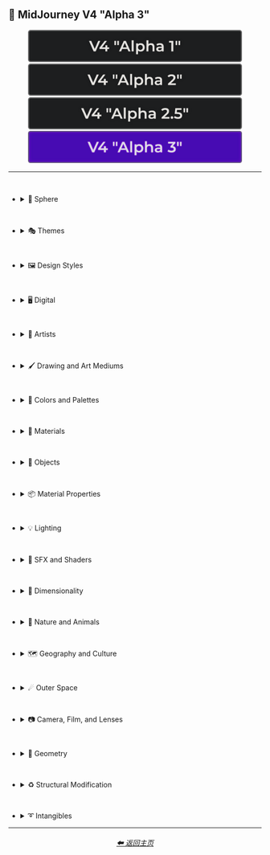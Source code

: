 <h2>🌌 MidJourney V4 "Alpha 3"</h2>

<div align="center">

[<img src="/Images/Repo_Parts/Buttons/Version_Buttons/V4_Alpha_Versions/button_version_V4_Alpha_1_inactive_half.webp?raw=true" alt="V4 Alpha 1" height="64" />](/Pages/MJ_V4/Style_Pages/Older_Versions/Just_The_Style/V4_Alpha_1.md)
[<img src="/Images/Repo_Parts/Buttons/Version_Buttons/V4_Alpha_Versions/button_version_V4_Alpha_2_inactive_half.webp?raw=true" alt="V4 Alpha 2" height="64" />](/Pages/MJ_V4/Style_Pages/Older_Versions/Just_The_Style/V4_Alpha_2.md)
[<img src="/Images/Repo_Parts/Buttons/Version_Buttons/V4_Alpha_Versions/button_version_V4_Alpha_2.5_inactive_half.webp?raw=true" alt="V4 Alpha 2.5" height="64" />](/Pages/MJ_V4/Style_Pages/Older_Versions/Just_The_Style/V4_Alpha_2.5_4a.md)
[<img src="/Images/Repo_Parts/Buttons/Version_Buttons/V4_Alpha_Versions/button_version_V4_Alpha_3_active_half.webp?raw=true" alt="V4 Alpha 3" height="64" />](/Pages/MJ_V4/Style_Pages/Older_Versions/Just_The_Style/V4_Alpha_3.md)

</div>

<hr><br>

- <details><summary>🔵 Sphere</summary><p><div align="center">

    | Sphere |
    | :-: |
    | <img src="/Images/MJ_V4/V4_Alpha_3/Midjourney_Styles/Sphere.webp?raw=true" width="256" /> |

</div></p></details>

<br>

- <details><summary>🎭 Themes</summary><p>

  - <details><summary>🎭⛱ Realism/Abstraction</summary><p><div align="center">

    | Realistic |
    | :-: |
    | <img src="/Images/MJ_V4/V4_Alpha_3/Midjourney_Styles/Realistic.webp?raw=true" width="256" /> |

    <br>

    | Photorealistic |
    | :-: |
    | <img src="/Images/MJ_V4/V4_Alpha_3/Midjourney_Styles/Photorealistic.webp?raw=true" width="256" /> |

    <br>

    | Surrealism | Unrealistic |
    | :-: | :-: |
    | <img src="/Images/MJ_V4/V4_Alpha_3/Midjourney_Styles/Surrealism.webp?raw=true" width="256" /> | <img src="/Images/MJ_V4/V4_Alpha_3/Midjourney_Styles/Unrealistic.webp?raw=true" width="256" /> |

    <br>

    | Dreamlike |
    | :-: |
    | <img src="/Images/MJ_V4/V4_Alpha_3/Midjourney_Styles/Dreamlike.webp?raw=true" width="256" /> |

    <br>

    | Otherworldly |
    | :-: |
    | <img src="/Images/MJ_V4/V4_Alpha_3/Midjourney_Styles/Otherworldly.webp?raw=true" width="256" /> |

    <br>

    | Wonderland |
    | :-: |
    | <img src="/Images/MJ_V4/V4_Alpha_3/Midjourney_Styles/Wonderland.webp?raw=true" width="256" /> |

    <br>

    | Abstract |
    | :-: |
    | <img src="/Images/MJ_V4/V4_Alpha_3/Midjourney_Styles/Abstract.webp?raw=true" width="256" /> |

    <br>

    | Fantasy |
    | :-: |
    | <img src="/Images/MJ_V4/V4_Alpha_3/Midjourney_Styles/Fantasy.webp?raw=true" width="256" /> |

    </div></p></details>


  - <details><summary>🎭💾 Retro/Modern</summary><p><div align="center">

    | Retro |
    | :-: |
    | <img src="/Images/MJ_V4/V4_Alpha_3/Midjourney_Styles/Retro.webp?raw=true" width="256" /> |

    <br>

    | Rustic |
    | :-: |
    | <img src="/Images/MJ_V4/V4_Alpha_3/Midjourney_Styles/Rustic.webp?raw=true" width="256" /> |

    <br>

    | Cyberpunk |
    | :-: |
    | <img src="/Images/MJ_V4/V4_Alpha_3/Midjourney_Styles/Cyberpunk.webp?raw=true" width="256" /> |

    <br>

    | Modern |
    | :-: |
    | <img src="/Images/MJ_V4/V4_Alpha_3/Midjourney_Styles/Modern.webp?raw=true" width="256" /> |
    
    <br>
    
    | Futuristic |
    | :-: |
    | <img src="/Images/MJ_V4/V4_Alpha_3/Midjourney_Styles/Futuristic.webp?raw=true" width="256" /> |

    </div></p></details>


  - <details><summary>🎭🪐 Sci-fi</summary><p><div align="center">

    | Sci-fi |
    | :-: |
    | <img src="/Images/MJ_V4/V4_Alpha_3/Midjourney_Styles/Sci-fi.webp?raw=true" width="256" /> |

    <br>

    | Aurora | Aurorae |
    | :-: | :-: |
    | <img src="/Images/MJ_V4/V4_Alpha_3/Midjourney_Styles/Aurora.webp?raw=true" width="256" /> | <img src="/Images/MJ_V4/V4_Alpha_3/Midjourney_Styles/Aurorae.webp?raw=true" width="256" /> |

    <br>

    | Aurora Borealis |
    | :-: |
    | <img src="/Images/MJ_V4/V4_Alpha_3/Midjourney_Styles/Aurora_Borealis.webp?raw=true" width="256" /> |

    <br>

    | Magical |
    | :-: |
    | <img src="/Images/MJ_V4/V4_Alpha_3/Midjourney_Styles/Magical.webp?raw=true" width="256" /> |

    </div></p></details>


  - <details><summary>🎭🛋 Rooms</summary><p><div align="center">

    | Inside |
    | :-: |
    | <img src="/Images/MJ_V4/V4_Alpha_3/Midjourney_Styles/Inside.webp?raw=true" width="256" /> |

    <br>

    | Labyrinth |
    | :-: |
    | <img src="/Images/MJ_V4/V4_Alpha_3/Midjourney_Styles/Labyrinth.webp?raw=true" width="256" /> |

    </div></p></details>


  - <details><summary>🎭⚙ Architecture and Manufactured</summary><p><div align="center">

    | Cityscape |
    | :-: |
    | <img src="/Images/MJ_V4/V4_Alpha_3/Midjourney_Styles/Cityscape.webp?raw=true" width="256" /> |

    <br>

    | Architecture |
    | :-: |
    | <img src="/Images/MJ_V4/V4_Alpha_3/Midjourney_Styles/Architecture.webp?raw=true" width="256" /> |

    <br>

    | Steampunk |
    | :-: |
    | <img src="/Images/MJ_V4/V4_Alpha_3/Midjourney_Styles/Steampunk.webp?raw=true" width="256" /> |

    </div></p></details>


  - <details><summary>🎭🎵 Music Styles</summary><p><div align="center">

    | Funky | Groovy | Disco |
    | :-: | :-: | :-: |
    | <img src="/Images/MJ_V4/V4_Alpha_3/Midjourney_Styles/Funky.webp?raw=true" width="256" /> | <img src="/Images/MJ_V4/V4_Alpha_3/Midjourney_Styles/Groovy.webp?raw=true" width="256" /> | <img src="/Images/MJ_V4/V4_Alpha_3/Midjourney_Styles/Disco.webp?raw=true" width="256" /> |

    <br>

    | Vaporwave |
    | :-: |
    | <img src="/Images/MJ_V4/V4_Alpha_3/Midjourney_Styles/Vaporwave.webp?raw=true" width="256" /> |

    <br>

    | Shpongle |
    | :-: |
    | <img src="/Images/MJ_V4/V4_Alpha_3/Midjourney_Styles/Shpongle.webp?raw=true" width="256" /> |

    </div></p></details>


  - <details><summary>🎭📺 Cartoons, Anime, and Comics</summary><p><div align="center">

    | Cartoon |
    | :-: |
    | <img src="/Images/MJ_V4/V4_Alpha_3/Midjourney_Styles/Cartoon.webp?raw=true" width="256" /> |

    </div></p></details>


  - <details><summary>🎭🎆 Colors, Crystals, Sparkles, and Light</summary><p><div align="center">

    | Fractalpunk |
    | :-: |
    | <img src="/Images/MJ_V4/V4_Alpha_3/Midjourney_Styles/Fractalpunk.webp?raw=true" width="256" /> |

    </div></p></details>


  - <details><summary>🎭⛩ Other Themes</summary><p><div align="center">

    | Gourmet |
    | :-: |
    | <img src="/Images/MJ_V4/V4_Alpha_3/Midjourney_Styles/Gourmet.webp?raw=true" width="256" /> |

    <br>

    | Miniature World |
    | :-: |
    | <img src="/Images/MJ_V4/V4_Alpha_3/Midjourney_Styles/Miniature_World.webp?raw=true" width="256" /> |

    <br>

    | MLG |
    | :-: |
    | <img src="/Images/MJ_V4/V4_Alpha_3/Midjourney_Styles/MLG.webp?raw=true" width="256" /> |

    </div></p></details>

  </p></details>


<br>


- <details><summary>🖼 Design Styles</summary><p>

  - <details><summary>🖼🟧 Simplicity/Complexity</summary><p><div align="center">

    | Simple |
    | :-: |
    | <img src="/Images/MJ_V4/V4_Alpha_3/Midjourney_Styles/Simple.webp?raw=true" width="256" /> |

    <br>

    | Hyperdetailed |
    | :-: |
    | <img src="/Images/MJ_V4/V4_Alpha_3/Midjourney_Styles/Hyperdetailed.webp?raw=true" width="256" /> |

    <br>

    | Chaotic |
    | :-: |
    | <img src="/Images/MJ_V4/V4_Alpha_3/Midjourney_Styles/Chaotic.webp?raw=true" width="256" /> |

    <br>

    | Intricate Surface Detail |
    | :-: |
    | <img src="/Images/MJ_V4/V4_Alpha_3/Midjourney_Styles/Intricate_Surface_Detail.webp?raw=true" width="256" /> |

    <br>

    | Intricate Maximalism |
    | :-: |
    | <img src="/Images/MJ_V4/V4_Alpha_3/Midjourney_Styles/Intricate_Maximalism.webp?raw=true" width="256" /> |

    <br>

    | Flat Design |
    | :-: |
    | <img src="/Images/MJ_V4/V4_Alpha_3/Midjourney_Styles/Flat_Design.webp?raw=true" width="256" /> |

    </div></p></details>


  - <details><summary>🖼🎨 Patterns</summary><p><div align="center">

    | Halftone |
    | :-: |
    | <img src="/Images/MJ_V4/V4_Alpha_3/Midjourney_Styles/Halftone.webp?raw=true" width="256" /> |

    <br>

    | Damask Patterns |
    | :-: |
    | <img src="/Images/MJ_V4/V4_Alpha_3/Midjourney_Styles/Damask_Patterns.webp?raw=true" width="256" /> |

    <br>

    | Diffraction Patterns |
    | :-: |
    | <img src="/Images/MJ_V4/V4_Alpha_3/Midjourney_Styles/Diffraction_Patterns.webp?raw=true" width="256" /> |

    </div></p></details>


  - <details><summary>🖼🧊 Cubism</summary><p><div align="center">

    | Cubism |
    | :-: |
    | <img src="/Images/MJ_V4/V4_Alpha_3/Midjourney_Styles/Cubism.webp?raw=true" width="256" /> |

    </div></p></details>
    

  - <details><summary>🖼🔮 Neo</summary><p><div align="center">

    | Neo-Tokyo |
    | :-: |
    | <img src="/Images/MJ_V4/V4_Alpha_3/Midjourney_Styles/Neo-Tokyo.webp?raw=true" width="256" /> |

    </div></p></details>


  - <details><summary>🖼🌀 Psychedelic, Divine, Fractal, and Noise</summary><p><div align="center">

    | Psychedelic | Psychedelica |
    | :-: | :-: |
    | <img src="/Images/MJ_V4/V4_Alpha_3/Midjourney_Styles/Psychedelic.webp?raw=true" width="256" /> | <img src="/Images/MJ_V4/V4_Alpha_3/Midjourney_Styles/Psychedelica.webp?raw=true" width="256" /> |

    <br>

    | Sacred Geometry |
    | :-: |
    | <img src="/Images/MJ_V4/V4_Alpha_3/Midjourney_Styles/Sacred_Geometry.webp?raw=true" width="256" /> |

    <br>

    | Fractal |
    | :-: |
    | <img src="/Images/MJ_V4/V4_Alpha_3/Midjourney_Styles/Fractal.webp?raw=true" width="256" /> |

    </div></p></details>


  - <details><summary>🖼🌈 Synesthesia</summary><p><div align="center">

    | Synesthesia |
    | :-: |
    | <img src="/Images/MJ_V4/V4_Alpha_3/Midjourney_Styles/Synesthesia.webp?raw=true" width="256" /> |

    </div></p></details>


  - <details><summary>🖼👩‍🎨 Art Styles</summary><p><div align="center">

    | Art Deco |
    | :-: |
    | <img src="/Images/MJ_V4/V4_Alpha_3/Midjourney_Styles/Art_Deco.webp?raw=true" width="256" /> |

    <br>

    | Drop Art |
    | :-: |
    | <img src="/Images/MJ_V4/V4_Alpha_3/Midjourney_Styles/Drop_Art.webp?raw=true" width="256" /> |

    <br>

    | Memphis Style | Memphis Design |
    | :-: | :-: |
    | <img src="/Images/MJ_V4/V4_Alpha_3/Midjourney_Styles/Memphis_Style.webp?raw=true" width="256" /> | <img src="/Images/MJ_V4/V4_Alpha_3/Midjourney_Styles/Memphis_Design.webp?raw=true" width="256" /> |

    </div></p></details>	


  - <details><summary>🖼💫 Stylized</summary><p><div align="center">

    | Extreme Bubble Design |
    | :-: |
    | <img src="/Images/MJ_V4/V4_Alpha_3/Midjourney_Styles/Extreme_Bubble_Design.webp?raw=true" width="256" /> |

    <br>

    | Liquify |
    | :-: |
    | <img src="/Images/MJ_V4/V4_Alpha_3/Midjourney_Styles/Liquify.webp?raw=true" width="256" /> |

    <br>

    | Lissajous |
    | :-: |
    | <img src="/Images/MJ_V4/V4_Alpha_3/Midjourney_Styles/Lissajous.webp?raw=true" width="256" /> |

    </div></p></details>
  </p></details>


<br>


- <details><summary>🖥 Digital</summary><p>

  - <details><summary>🖥📐 Resolution</summary><p><div align="center">

    | 4k |
    | :-: |
    | <img src="/Images/MJ_V4/V4_Alpha_3/Midjourney_Styles/4k.webp?raw=true" width="256" /> |

    </div></p></details>


  - <details><summary>🖥🟩 1-bit - 16-bit</summary><p><div align="center">

    | 8-bit |
    | :-: |
    | <img src="/Images/MJ_V4/V4_Alpha_3/Midjourney_Styles/8-bit.webp?raw=true" width="256" /> |

    </div></p></details>


  - <details><summary>🖥🖼 Digital Styles</summary><p><div align="center">

    | Cyberdelic |
    | :-: |
    | <img src="/Images/MJ_V4/V4_Alpha_3/Midjourney_Styles/Cyberdelic.webp?raw=true" width="256" /> |

    </div></p></details>


  - <details><summary>🖥🎞 VFX and Video Companies</summary><p><div align="center">

    | Disney |
    | :-: |
    | <img src="/Images/MJ_V4/V4_Alpha_3/Midjourney_Styles/Disney.webp?raw=true" width="256" /> |

    </div></p></details>


  - <details><summary>🖥🎨 Art Programs and Applications</summary><p><div align="center">

    | Microsoft Paint | MSPaint | Drawn in Kid Pix |
    | :-: | :-: | :-: |
    | <img src="/Images/MJ_V4/V4_Alpha_3/Midjourney_Styles/Microsoft_Paint.webp?raw=true" width="256" /> | <img src="/Images/MJ_V4/V4_Alpha_3/Midjourney_Styles/MSPaint.webp?raw=true" width="256" /> | <img src="/Images/MJ_V4/V4_Alpha_3/Midjourney_Styles/Drawn_in_Kid_Pix.webp?raw=true" width="256" /> |

    </div></p></details>


  - <details><summary>🖥🖼 Image Formats and Types</summary><p><div align="center">

    | 3D Render |
    | :-: |
    | <img src="/Images/MJ_V4/V4_Alpha_3/Midjourney_Styles/3D_Render.webp?raw=true" width="256" /> |

    <br>

    | Lowpoly |
    | :-: |
    | <img src="/Images/MJ_V4/V4_Alpha_3/Midjourney_Styles/Lowpoly.webp?raw=true" width="256" /> |

    <br>
    
    | Holographic |
    | :-: |
    | <img src="/Images/MJ_V4/V4_Alpha_3/Midjourney_Styles/Holographic.webp?raw=true" width="256" /> |

    <br>

    | Seamless Texture |
    | :-: |
    | <img src="/Images/MJ_V4/V4_Alpha_3/Midjourney_Styles/Seamless_Texture.webp?raw=true" width="256" /> |

    <br>

    | Pixel Art | Voxel Art |
    | :-: | :-: |
    | <img src="/Images/MJ_V4/V4_Alpha_3/Midjourney_Styles/Pixel_Art.webp?raw=true" width="256" /> | <img src="/Images/MJ_V4/V4_Alpha_3/Midjourney_Styles/Voxel_Art.webp?raw=true" width="256" /> | 

    </div></p></details>


  - <details><summary>🖥🏁 Dithering</summary><p><div align="center">

    | Dithering |
    | :-: |
    | <img src="/Images/MJ_V4/V4_Alpha_3/Midjourney_Styles/Dithering.webp?raw=true" width="256" /> |
    
    <br>

    | Floyd–Steinberg Dithering |
    | :-: |
    | <img src="/Images/MJ_V4/V4_Alpha_3/Midjourney_Styles/FloydSteinberg_Dithering.webp?raw=true" width="256" /> |

    </div></p></details>


  - <details><summary>🖥👩‍💻 Glitchy</summary><p><div align="center">

    | Glitchy |
    | :-: |
    | <img src="/Images/MJ_V4/V4_Alpha_3/Midjourney_Styles/Glitchy.webp?raw=true" width="256" /> |

    <br>

    | Databending |
    | :-: |
    | <img src="/Images/MJ_V4/V4_Alpha_3/Midjourney_Styles/Databending.webp?raw=true" width="256" /> |

    </div></p></details>


  - <details><summary>🕹 Video Games and Game Systems</summary><p>

    - <details><summary>🕹🖼 Video Game Styles</summary><p><div align="center">

        | Tetris |
        | :-: |
        | <img src="/Images/MJ_V4/V4_Alpha_3/Midjourney_Styles/Tetris.webp?raw=true" width="256" /> |

        <br>

        | Minecraft |
        | :-: |
        | <img src="/Images/MJ_V4/V4_Alpha_3/Midjourney_Styles/Minecraft.webp?raw=true" width="256" /> |

        <br>

        | Terraria |
        | :-: |
        | <img src="/Images/MJ_V4/V4_Alpha_3/Midjourney_Styles/Terraria.webp?raw=true" width="256" /> |

        <br>

        | LSD-Dream-Emulator |
        | :-: |
        | <img src="/Images/MJ_V4/V4_Alpha_3/Midjourney_Styles/LSD-Dream-Emulator.webp?raw=true" width="256" /> |
        
      </div></p></details>

    </p></details>


  - <details><summary>🖥🧠 AI and Neural Networks</summary><p><div align="center">

    | Deep Dream |
    | :-: |
    | <img src="/Images/MJ_V4/V4_Alpha_3/Midjourney_Styles/Deep_Dream.webp?raw=true" width="256" /> |

    <br>

    | Neural Style Transfer |
    | :-: |
    | <img src="/Images/MJ_V4/V4_Alpha_3/Midjourney_Styles/Neural_Style_Transfer.webp?raw=true" width="256" /> |

    </div></p></details>


  - <details><summary>🖥 Other</summary><p><div align="center">

    | Cellular Automata |
    | :-: |
    | <img src="/Images/MJ_V4/V4_Alpha_3/Midjourney_Styles/Cellular_Automata.webp?raw=true" width="256" /> |

    </div></p></details>  

  </p></details>


<br>


- <details><summary>📔 Artists</summary><p>

  - <details><summary>📔❇ Surrealism</summary><p><div align="center">

    | Painting By Salvador Dali |
    | :-: |
    | <img src="/Images/MJ_V4/V4_Alpha_3/Midjourney_Styles/Painting_By_Salvador_Dali.webp?raw=true" width="256" /> |

    </div></p></details>


  - <details><summary>📔➿ Post-Impressionism</summary><p><div align="center">

    | Painting By Van Gogh |
    | :-: |
    | <img src="/Images/MJ_V4/V4_Alpha_3/Midjourney_Styles/Painting_By_Van_Gogh.webp?raw=true" width="256" /> |

    </div></p></details>


  - <details><summary>📔☯ Psychedelic</summary><p><div align="center">

    | Painting By Alex Grey |
    | :-: |
    | <img src="/Images/MJ_V4/V4_Alpha_3/Midjourney_Styles/Painting_By_Alex_Grey.webp?raw=true" width="256" /> |

    </div></p></details>


  - <details><summary>📔 Other Artists</summary><p><div align="center">

    | Painting By Bob Ross | Art By M.C. Escher |
    | :-: | :-: |
    | <img src="/Images/MJ_V4/V4_Alpha_3/Midjourney_Styles/Painting_By_Bob_Ross.webp?raw=true" width="256" /> | <img src="/Images/MJ_V4/V4_Alpha_3/Midjourney_Styles/Art_By_M.C._Escher.webp?raw=true" width="256" /> |

    </div></p></details>
  </p></details>


<br>


- <details><summary>🖌 Drawing and Art Mediums</summary><p>

  - <details><summary>🖌✏ Illustration and Drawing</summary><p>

    - <details><summary>✏🖼 Drawing Types</summary><p><div align="center">

        | Sketch |
        | :-: |
        | <img src="/Images/MJ_V4/V4_Alpha_3/Midjourney_Styles/Sketch.webp?raw=true" width="256" /> |

        <br>

        | Stipple |
        | :-: |
        | <img src="/Images/MJ_V4/V4_Alpha_3/Midjourney_Styles/Stipple.webp?raw=true" width="256" /> |

      </div></p></details>


    - <details><summary>✏ Pencil and Graphite</summary><p><div align="center">

        | Colored Pencil |
        | :-: |
        | <img src="/Images/MJ_V4/V4_Alpha_3/Midjourney_Styles/Colored_Pencil.webp?raw=true" width="256" /> |

      </div></p></details>


    - <details><summary>✏🖊 Ink</summary><p><div align="center">

        | Ballpoint Pen |
        | :-: |
        | <img src="/Images/MJ_V4/V4_Alpha_3/Midjourney_Styles/Ballpoint_Pen.webp?raw=true" width="256" /> |

        <br>

        | Fountain Pen Art |
        | :-: |
        | <img src="/Images/MJ_V4/V4_Alpha_3/Midjourney_Styles/Fountain_Pen_Art.webp?raw=true" width="256" /> |

        <br>

        | Marker Art |
        | :-: |
        | <img src="/Images/MJ_V4/V4_Alpha_3/Midjourney_Styles/Marker_Art.webp?raw=true" width="256" /> |

      </div></p></details>

    </p></details>


  - <details><summary>🖌🎨 Paint</summary><p>

    - <details><summary>🎨🖼 Painting Types</summary><p><div align="center">

        | Painting |
        | :-: |
        | <img src="/Images/MJ_V4/V4_Alpha_3/Midjourney_Styles/Painting.webp?raw=true" width="256" /> |

        <br>

        | Paper-Marbling |
        | :-: |
        | <img src="/Images/MJ_V4/V4_Alpha_3/Midjourney_Styles/Paper-Marbling.webp?raw=true" width="256" /> |

      </div></p></details>


    - <details><summary>🎨 Paint Types</summary><p><div align="center">

        | Watercolor |
        | :-: |
        | <img src="/Images/MJ_V4/V4_Alpha_3/Midjourney_Styles/Watercolor.webp?raw=true" width="256" /> |

        <br>

        | Graffiti |
        | :-: |
        | <img src="/Images/MJ_V4/V4_Alpha_3/Midjourney_Styles/Graffiti.webp?raw=true" width="256" /> |

        <br>

        | Splatter Paint |
        | :-: |
        | <img src="/Images/MJ_V4/V4_Alpha_3/Midjourney_Styles/Splatter_Paint.webp?raw=true" width="256" /> |

        <br>

        | Blacklight Paint |
        | :-: |
        | <img src="/Images/MJ_V4/V4_Alpha_3/Midjourney_Styles/Blacklight_Paint.webp?raw=true" width="256" /> |
        
      </div></p></details>
    
    </p></details>


  - <details><summary>🖌🖨 Printed Art Types</summary><p><div align="center">

    | Sticker |
    | :-: |
    | <img src="/Images/MJ_V4/V4_Alpha_3/Midjourney_Styles/Sticker.webp?raw=true" width="256" /> |

    </div></p></details>


  - <details><summary>🖌🎲 Physical Mediums</summary><p>

    - <details><summary>🎲🀣 Mosaic</summary><p><div align="center">

        | Mosaic |
        | :-: |
        | <img src="/Images/MJ_V4/V4_Alpha_3/Midjourney_Styles/Mosaic.webp?raw=true" width="256" /> |

      </div></p></details>


    - <details><summary>🎲🖼 Framed, Banner, and Decal</summary><p><div align="center">

        | Wall Decal |
        | :-: |
        | <img src="/Images/MJ_V4/V4_Alpha_3/Midjourney_Styles/Wall_Decal.webp?raw=true" width="256" /> |

      </div></p></details>


    - <details><summary>🎲🗿 Carving, Etching, and Modeling</summary><p><div align="center">

        | Carving |
        | :-: |
        | <img src="/Images/MJ_V4/V4_Alpha_3/Midjourney_Styles/Carving.webp?raw=true" width="256" /> |

        <br>

        | Bejeweled |
        | :-: |
        | <img src="/Images/MJ_V4/V4_Alpha_3/Midjourney_Styles/Bejeweled.webp?raw=true" width="256" /> |

        <br>

        | Carved Lacquer |
        | :-: |
        | <img src="/Images/MJ_V4/V4_Alpha_3/Midjourney_Styles/Carved_Lacquer.webp?raw=true" width="256" /> |

      </div></p></details>

    - <details><summary>🎲🏺 Pottery and Glass</summary><p><div align="center">

        | Bone China |
        | :-: |
        | <img src="/Images/MJ_V4/V4_Alpha_3/Midjourney_Styles/Bone_China.webp?raw=true" width="256" /> |

      </div></p></details>


    - <details><summary>🎲 Other Physical Mediums</summary><p><div align="center">

        | Enamel Pin |
        | :-: |
        | <img src="/Images/MJ_V4/V4_Alpha_3/Midjourney_Styles/Enamel_Pin.webp?raw=true" width="256" /> |

      </div></p></details>
    
  </p></details>


<br>


- <details><summary>🎨 Colors and Palettes</summary><p>

  - <details><summary>🎨🔴 Colors</summary><p>

    - <details><summary>🎨🔵 Extended Colors</summary><p><div align="center">

        | Aqua |
        | :-: |
        | <img src="/Images/MJ_V4/V4_Alpha_3/Midjourney_Styles/Aqua.webp?raw=true" width="256" /> |

      </div></p></details>

    </p></details>

  - <details><summary>🎨 Color Based Designs</summary><p><div align="center">

    | Vivid |
    | :-: |
    | <img src="/Images/MJ_V4/V4_Alpha_3/Midjourney_Styles/Vivid.webp?raw=true" width="256" /> |

    <br>

    | Spectrum |
    | :-: |
    | <img src="/Images/MJ_V4/V4_Alpha_3/Midjourney_Styles/Spectrum.webp?raw=true" width="256" /> |

    </div></p></details>


  - <details><summary>🎨🖌 Chromatic Palettes</summary><p><div align="center">

    | Colorful |
    | :-: |
    | <img src="/Images/MJ_V4/V4_Alpha_3/Midjourney_Styles/Colorful.webp?raw=true" width="256" /> |
    
    <br>
    
    | Vibrant |
    | :-: |
    | <img src="/Images/MJ_V4/V4_Alpha_3/Midjourney_Styles/Vibrant.webp?raw=true" width="256" /> |

    <br>

    | Electric Colors |
    | :-: |
    | <img src="/Images/MJ_V4/V4_Alpha_3/Midjourney_Styles/Electric_Colors.webp?raw=true" width="256" /> |

    </div></p></details>


  - <details><summary>🎨🖥 Color Models</summary><p><div align="center">

    | CMYK |
    | :-: |
    | <img src="/Images/MJ_V4/V4_Alpha_3/Midjourney_Styles/CMYK.webp?raw=true" width="256" /> |

    <br>

    | CGA |
    | :-: |
    | <img src="/Images/MJ_V4/V4_Alpha_3/Midjourney_Styles/CGA.webp?raw=true" width="256" /> |

    </div></p></details>


  - <details><summary>🎨🎥 Color Motion Picture Film Systems</summary><p><div align="center">

    | Technicolor |
    | :-: |
    | <img src="/Images/MJ_V4/V4_Alpha_3/Midjourney_Styles/Technicolor.webp?raw=true" width="256" /> |

    </div></p></details>
  </p></details>

<br>


- <details><summary>🧱 Materials</summary><p>

  - <details><summary>🧱💎 Solids</summary><p>

    - <details><summary>🧱🔩 Metal</summary><p><div align="center">

        | Liquid Metal |
        | :-: |
        | <img src="/Images/MJ_V4/V4_Alpha_3/Midjourney_Styles/Liquid_Metal.webp?raw=true" width="256" /> |

        <br>

        | Brushed Aluminum |
        | :-: |
        | <img src="/Images/MJ_V4/V4_Alpha_3/Midjourney_Styles/Brushed_Aluminum.webp?raw=true" width="256" /> |

        <br>

        | Anodized Titanium | Damascus Titanium |
        | :-: | :-: |
        | <img src="/Images/MJ_V4/V4_Alpha_3/Midjourney_Styles/Anodized_Titanium.webp?raw=true" width="256" /> | <img src="/Images/MJ_V4/V4_Alpha_3/Midjourney_Styles/Damascus_Titanium.webp?raw=true" width="256" /> |
        
        <br>

        | Liquid Bismuth |
        | :-: |
        | <img src="/Images/MJ_V4/V4_Alpha_3/Midjourney_Styles/Liquid_Bismuth.webp?raw=true" width="256" /> |
    
      </div></p></details>


    - <details><summary>🧱💎 Glass and Crystal</summary><p><div align="center">

        | Seaglass |
        | :-: |
        | <img src="/Images/MJ_V4/V4_Alpha_3/Midjourney_Styles/Seaglass.webp?raw=true" width="256" /> |
        
        <br>

        | Diamond |
        | :-: |
        | <img src="/Images/MJ_V4/V4_Alpha_3/Midjourney_Styles/Diamond.webp?raw=true" width="256" /> |

        <br>

        | Quartz |
        | :-: |
        | <img src="/Images/MJ_V4/V4_Alpha_3/Midjourney_Styles/Quartz.webp?raw=true" width="256" /> |

        <br>

        | Amethyst |
        | :-: |
        | <img src="/Images/MJ_V4/V4_Alpha_3/Midjourney_Styles/Amethyst.webp?raw=true" width="256" /> |

        <br>

        | Milky Quartz |
        | :-: |
        | <img src="/Images/MJ_V4/V4_Alpha_3/Midjourney_Styles/Milky_Quartz.webp?raw=true" width="256" /> |

        <br>

        | Agate |
        | :-: |
        | <img src="/Images/MJ_V4/V4_Alpha_3/Midjourney_Styles/Agate.webp?raw=true" width="256" /> |

      </div></p></details>

    </p></details>


  - <details><summary>🧱💧 Liquids</summary><p><div align="center">

    | Liquid Crystal |
    | :-: |
    | <img src="/Images/MJ_V4/V4_Alpha_3/Midjourney_Styles/Liquid_Crystal.webp?raw=true" width="256" /> |

    <br>

    | Sea Foam |
    | :-: |
    | <img src="/Images/MJ_V4/V4_Alpha_3/Midjourney_Styles/Sea_Foam.webp?raw=true" width="256" /> |

    </div></p></details>


  - <details><summary>🧱🌫️ Gasses and Vapors</summary><p><div align="center">

    | Clouds |
    | :-: |
    | <img src="/Images/MJ_V4/V4_Alpha_3/Midjourney_Styles/Clouds.webp?raw=true" width="256" /> |

    </div></p></details>
  </p></details>


<br>


- <details><summary>🎷 Objects</summary><p>

  - <details><summary>🎷🪀 Toys</summary><p><div align="center">

    | Lego |
    | :-: |
    | <img src="/Images/MJ_V4/V4_Alpha_3/Midjourney_Styles/Lego.webp?raw=true" width="256" /> |

    </div></p></details>


  - <details><summary>🎷🚽 Other Objects</summary><p><div align="center">

    | Dichroic-Prism | Dispersive-Prism |
    | :-: | :-: |
    | <img src="/Images/MJ_V4/V4_Alpha_3/Midjourney_Styles/Dichroic-Prism.webp?raw=true" width="256" /> | <img src="/Images/MJ_V4/V4_Alpha_3/Midjourney_Styles/Dispersive-Prism.webp?raw=true" width="256" /> |

    <br>

    | Seashell |
    | :-: |
    | <img src="/Images/MJ_V4/V4_Alpha_3/Midjourney_Styles/Seashell.webp?raw=true" width="256" /> |

    </div></p></details>

  </p></details>


<br>


- <details><summary>📦 Material Properties</summary><p>

  - <details><summary>📦🏮 Optics and Light Manipulation</summary><p><div align="center">

    | Opalescent |
    | :-: |
    | <img src="/Images/MJ_V4/V4_Alpha_3/Midjourney_Styles/Opalescent.webp?raw=true" width="256" /> |

    <br>

    | Iridescent |
    | :-: |
    | <img src="/Images/MJ_V4/V4_Alpha_3/Midjourney_Styles/Iridescent.webp?raw=true" width="256" /> |

    <br>

    | Glitter |
    | :-: |
    | <img src="/Images/MJ_V4/V4_Alpha_3/Midjourney_Styles/Glitter.webp?raw=true" width="256" /> |

    </div></p></details>


  - <details><summary>📦💡 Luminescence</summary><p><div align="center">

    | Glowing Neon | Glow-In-The-Dark |
    | :-: | :-: |
    | <img src="/Images/MJ_V4/V4_Alpha_3/Midjourney_Styles/Glowing_Neon.webp?raw=true" width="256" /> | <img src="/Images/MJ_V4/V4_Alpha_3/Midjourney_Styles/Glow-In-The-Dark.webp?raw=true" width="256" /> |

    </div></p></details>


  - <details><summary>📦🧽 Physical Properties</summary><p><div align="center">

    | Cracked |
    | :-: |
    | <img src="/Images/MJ_V4/V4_Alpha_3/Midjourney_Styles/Cracked.webp?raw=true" width="256" /> |

    </div></p></details>
  </p></details>


<br>


- <details><summary>💡 Lighting</summary><p>

  - <details><summary>💡🏮 Types of Lights</summary><p><div align="center">

    | Crepuscular Rays |
    | :-: |
    | <img src="/Images/MJ_V4/V4_Alpha_3/Midjourney_Styles/Crepuscular_Rays.webp?raw=true" width="256" /> |
        
    <br>

    | Fluorescent |
    | :-: |
    | <img src="/Images/MJ_V4/V4_Alpha_3/Midjourney_Styles/Fluorescent.webp?raw=true" width="256" /> |

    <br>

    | Ultraviolet |
    | :-: |
    | <img src="/Images/MJ_V4/V4_Alpha_3/Midjourney_Styles/Ultraviolet.webp?raw=true" width="256" /> |

    <br>

    | X-Ray | Orbital X-Ray |
    | :-: | :-: |
    | <img src="/Images/MJ_V4/V4_Alpha_3/Midjourney_Styles/X-Ray.webp?raw=true" width="256" /> | <img src="/Images/MJ_V4/V4_Alpha_3/Midjourney_Styles/Orbital_X-Ray.webp?raw=true" width="256" /> |

    </div></p></details>


  - <details><summary>💡🪔 Lamps and Tubes</summary><p><div align="center">

    | Plasma Globe |
    | :-: |
    | <img src="/Images/MJ_V4/V4_Alpha_3/Midjourney_Styles/Plasma_Globe.webp?raw=true" width="256" /> |

    </div></p></details>
  </p></details>


<br>


- <details><summary>🌈 SFX and Shaders</summary><p>

  - <details><summary>🌈🔍 Reflections</summary><p><div align="center">

    | Ray Tracing Reflections |
    | :-: |
    | <img src="/Images/MJ_V4/V4_Alpha_3/Midjourney_Styles/Ray_Tracing_Reflections.webp?raw=true" width="256" /> |
    
    <br>
    
    | Diffraction Grading |
    | :-: |
    | <img src="/Images/MJ_V4/V4_Alpha_3/Midjourney_Styles/Diffraction_Grading.webp?raw=true" width="256" /> |

    </div></p></details>


  - <details><summary>🌈🎨 Chromatic SFX</summary><p><div align="center">

    | Chromatic Aberration |
    | :-: |
    | <img src="/Images/MJ_V4/V4_Alpha_3/Midjourney_Styles/Chromatic_Aberration.webp?raw=true" width="256" /> |

    </div></p></details>


  - <details><summary>🌈💫 Stylized</summary><p><div align="center">

    | Scan Lines |
    | :-: |
    | <img src="/Images/MJ_V4/V4_Alpha_3/Midjourney_Styles/Scan_Lines.webp?raw=true" width="256" /> |

    <br>

    | Tessellated |
    | :-: |
    | <img src="/Images/MJ_V4/V4_Alpha_3/Midjourney_Styles/Tessellated.webp?raw=true" width="256" /> |

    </div></p></details>


  - <details><summary>🌈🕶 Shaders and Post Processing</summary><p><div align="center">

    | Ray Traced |
    | :-: |
    | <img src="/Images/MJ_V4/V4_Alpha_3/Midjourney_Styles/Ray_Traced.webp?raw=true" width="256" /> |

    </div></p></details>
  </p></details>


<br>


- <details><summary>🌌 Dimensionality</summary><p>

  - <details><summary>🌌 0D-5D</summary><p><div align="center">

    | 2-Dimensional |
    | :-: |
    | <img src="/Images/MJ_V4/V4_Alpha_3/Midjourney_Styles/2-Dimensional.webp?raw=true" width="256" /> |

    </div></p></details>
  </p></details>


<br>


- <details><summary>🌲 Nature and Animals</summary><p>

  - <details><summary>🌲🌱 Plants</summary><p><div align="center">

    | Lily Pad |
    | :-: |
    | <img src="/Images/MJ_V4/V4_Alpha_3/Midjourney_Styles/Lily_Pad.webp?raw=true" width="256" /> |

    </div></p></details>

  - <details><summary>🌲🍄 Fungi</summary><p><div align="center">

    | Mushroom |
    | :-: |
    | <img src="/Images/MJ_V4/V4_Alpha_3.5/Midjourney_Styles/Mushroom.webp?raw=true" width="256" /> |
    
    <br>
    
    | Lactarius-Indigo |
    | :-: |
    | <img src="/Images/MJ_V4/V4_Alpha_3/Midjourney_Styles/Lactarius-Indigo.webp?raw=true" width="256" /> |

    </div></p></details>


  - <details><summary>🌲🦞 Sealife</summary><p><div align="center">

    | Jellyfish |
    | :-: |
    | <img src="/Images/MJ_V4/V4_Alpha_3/Midjourney_Styles/Jellyfish.webp?raw=true" width="256" /> |

    </div></p></details>


  - <details><summary>🌲🏝 Biomes and Landscapes</summary><p><div align="center">

    | Landscape |
    | :-: |
    | <img src="/Images/MJ_V4/V4_Alpha_3/Midjourney_Styles/Landscape.webp?raw=true" width="256" /> |

    <br>

    | Tropical |
    | :-: |
    | <img src="/Images/MJ_V4/V4_Alpha_3/Midjourney_Styles/Tropical.webp?raw=true" width="256" /> |

    <br>

    | Deep Sea |
    | :-: |
    | <img src="/Images/MJ_V4/V4_Alpha_3/Midjourney_Styles/Deep_Sea.webp?raw=true" width="256" /> |

    <br>

    | Waterfall |
    | :-: |
    | <img src="/Images/MJ_V4/V4_Alpha_3/Midjourney_Styles/Waterfall.webp?raw=true" width="256" /> |

    </div></p></details>


  - <details><summary>🌲⛄ Seasons and Weather</summary><p><div align="center">

    | Autumn |
    | :-: |
    | <img src="/Images/MJ_V4/V4_Alpha_3/Midjourney_Styles/Autumn.webp?raw=true" width="256" /> |

    <br>

    | Lightning |
    | :-: |
    | <img src="/Images/MJ_V4/V4_Alpha_3/Midjourney_Styles/Lightning.webp?raw=true" width="256" /> |

    <br>

    | Tornado |
    | :-: |
    | <img src="/Images/MJ_V4/V4_Alpha_3/Midjourney_Styles/Tornado.webp?raw=true" width="256" /> |

    </div></p></details>

  </p></details>


<br>


- <details><summary>🗺 Geography and Culture</summary><p>

  - <details><summary>🗺🎄 Holidays</summary><p><div align="center">

    | Christmas |
    | :-: |
    | <img src="/Images/MJ_V4/V4_Alpha_3/Midjourney_Styles/Christmas.webp?raw=true" width="256" /> |

    <br>

    | Halloween |
    | :-: |
    | <img src="/Images/MJ_V4/V4_Alpha_3/Midjourney_Styles/Halloween.webp?raw=true" width="256" /> |

    </div></p></details>

  </p></details>


<br>


- <details><summary>☄ Outer Space</summary><p>

  - <details><summary>☄🌌 Galaxies, Nebulae, and Other Cosmic Structures</summary><p><div align="center">

    | Galaxy |
    | :-: |
    | <img src="/Images/MJ_V4/V4_Alpha_3/Midjourney_Styles/Galaxy.webp?raw=true" width="256" /> |

    <br>

    | Supernova |
    | :-: |
    | <img src="/Images/MJ_V4/V4_Alpha_3/Midjourney_Styles/Supernova.webp?raw=true" width="256" /> |

    </div></p></details>


  - <details><summary>☄⚫ Black Holes and Singularities</summary><p><div align="center">

    | Blackhole |
    | :-: |
    | <img src="/Images/MJ_V4/V4_Alpha_3/Midjourney_Styles/Blackhole.webp?raw=true" width="256" /> |

    </div></p></details>

  </p></details>


<br>


- <details><summary>📷 Camera, Film, and Lenses</summary><p>

  - <details><summary>📷🌇 Camera and Scenes</summary><p><div align="center">

    | Cinematic |
    | :-: |
    | <img src="/Images/MJ_V4/V4_Alpha_3/Midjourney_Styles/Cinematic.webp?raw=true" width="256" /> |

    <br>

    | Time-Lapse |
    | :-: |
    | <img src="/Images/MJ_V4/V4_Alpha_3/Midjourney_Styles/Time-Lapse.webp?raw=true" width="256" /> |

    <br>

    | Bokeh |
    | :-: |
    | <img src="/Images/MJ_V4/V4_Alpha_3/Midjourney_Styles/Bokeh.webp?raw=true" width="256" /> |

    </div></p></details>


  - <details><summary>📷 Other</summary><p><div align="center">

    | Lens Flare |
    | :-: |
    | <img src="/Images/MJ_V4/V4_Alpha_3/Midjourney_Styles/Lens_Flare.webp?raw=true" width="256" /> |

    </div></p></details>
  </p></details>


<br>


- <details><summary>💠 Geometry</summary><p>

  - <details><summary>💠⬜ 2D Shapes</summary><p><div align="center">

    | Hexagonal |
    | :-: |
    | <img src="/Images/MJ_V4/V4_Alpha_3/Midjourney_Styles/Hexagonal.webp?raw=true" width="256" /> |

    </div></p></details>


  - <details><summary>💠🧊 3D Shapes</summary><p><div align="center">

    | Sphere |
    | :-: |
    | <img src="/Images/MJ_V4/V4_Alpha_3/Midjourney_Styles/Sphere.webp?raw=true" width="256" /> |

    </div></p></details>


  - <details><summary>💠🔲 4D Hyper Shapes</summary><p><div align="center">

    | Klein Bottle |
    | :-: |
    | <img src="/Images/MJ_V4/V4_Alpha_3/Midjourney_Styles/Klein_Bottle.webp?raw=true" width="256" /> |

    </div></p></details>


  - <details><summary>💠⏹ Geometric Styles</summary><p><div align="center">

    | Polygonal |
    | :-: |
    | <img src="/Images/MJ_V4/V4_Alpha_3/Midjourney_Styles/Polygonal.webp?raw=true" width="256" /> |

    </div></p></details>
  </p></details>


<br>


- <details><summary>♻ Structural Modification</summary><p>

  - <details><summary>♻🕸 Knots</summary><p><div align="center">

    | Celtic Knot |
    | :-: |
    | <img src="/Images/MJ_V4/V4_Alpha_3/Midjourney_Styles/Celtic_Knot.webp?raw=true" width="256" /> |

    </div></p></details>
  </p></details>


<br>


- <details><summary>➰ Intangibles</summary><p>

  - <details><summary>➰😁 Emotions and Qualities</summary><p><div align="center">

    | Happy |
    | :-: |
    | <img src="/Images/MJ_V4/V4_Alpha_3/Midjourney_Styles/Happy.webp?raw=true" width="256" /> |

    <br>

    | Angelic |
    | :-: |
    | <img src="/Images/MJ_V4/V4_Alpha_3/Midjourney_Styles/Angelic.webp?raw=true" width="256" /> |

    </div></p></details>

  - <details><summary>➰☯ Symbols</summary><p>

    - <details><summary>☯ Other Symbols</summary><p><div align="center">

        | Yin Yang |
        | :-: |
        | <img src="/Images/MJ_V4/V4_Alpha_3/Midjourney_Styles/Yin_Yang.webp?raw=true" width="256" /> |

      </div></p></details>

    </p></details>

  </p></details>

<hr>
<div align="center">
    <h6><a href="/README.md">⬅ 返回主页</a></h6>
</div>